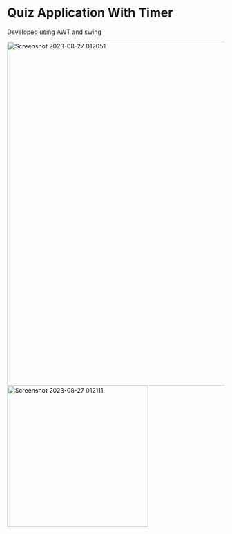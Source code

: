 # Quiz Application With Timer

Developed using AWT and swing 

<img width="795" alt="Screenshot 2023-08-27 012051" src="https://github.com/geek-prateek/CODSOFT/assets/71647878/b7fe45f3-9568-4024-b729-a3b2b4ad8d6d">
<img width="326" alt="Screenshot 2023-08-27 012111" src="https://github.com/geek-prateek/CODSOFT/assets/71647878/06710eea-d0cd-442d-9900-788e084818d0">


